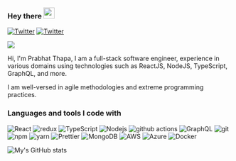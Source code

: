 ### Hey there <img src="https://media.giphy.com/media/hvRJCLFzcasrR4ia7z/giphy.gif" width="25px">

[![Twitter](https://skillicons.dev/icons?i=twitter)](https://twitter.com/prabhat4ever)
[![Twitter](https://skillicons.dev/icons?i=linkedin)](https://www.linkedin.com/in/prabhatthapa/)

![](https://visitor-badge.glitch.me/badge?page_id=prabhatthapa.prabhatthapa)

Hi, I'm Prabhat Thapa, I am a full-stack software engineer, experience in various domains using technologies such as ReactJS, NodeJS, TypeScript, GraphQL, and more.

I am well-versed in agile methodologies and extreme programming practices.

<h3>Languages and tools I code with</h3>
<p>
  <img alt="React" src="https://img.shields.io/badge/-React-45b8d8?style=flat-square&logo=react&logoColor=white" />
  <img alt="redux" src="https://img.shields.io/badge/-Redux-764ABC?style=flat-square&logo=redux&logoColor=white" />
  <img alt="TypeScript" src="https://img.shields.io/badge/-TypeScript-007ACC?style=flat-square&logo=typescript&logoColor=white" />
  <img alt="Nodejs" src="https://img.shields.io/badge/-Nodejs-43853d?style=flat-square&logo=Node.js&logoColor=white" />
  <img alt="github actions" src="https://img.shields.io/badge/-Github_Actions-2088FF?style=flat-square&logo=github-actions&logoColor=white" />
  <img alt="GraphQL" src="https://img.shields.io/badge/-GraphQL-E10098?style=flat-square&logo=graphql&logoColor=white" />
  <img alt="git" src="https://img.shields.io/badge/-Git-F05032?style=flat-square&logo=git&logoColor=white" />
  <img alt="npm" src="https://img.shields.io/badge/-NPM-CB3837?style=flat-square&logo=npm&logoColor=white" />
  <img alt="yarn" src="https://img.shields.io/badge/-YARN-CB3837?style=flat-square&logo=yarn&logoColor=white" />
  <img alt="Prettier" src="https://img.shields.io/badge/-Prettier-F7B93E?style=flat-square&logo=prettier&logoColor=white" />
  <img alt="MongoDB" src="https://img.shields.io/badge/-MongoDB-13aa52?style=flat-square&logo=mongodb&logoColor=white" />
  <img alt="AWS" src="https://img.shields.io/badge/-AWS-FF9900?style=flat-square&logo=amazonaws&logoColor=white" />
  <img alt="Azure" src="https://img.shields.io/badge/-azure-0089D6?style=flat-square&logo=microsoft-azure&logoColor=white" />
  <img alt="Docker" src="https://img.shields.io/badge/-Docker-46a2f1?style=flat-square&logo=docker&logoColor=white" />

</p>

![My's GitHub stats](https://github-readme-stats.vercel.app/api?username=prabhatthapa&count_private=true&show_icons=true)
